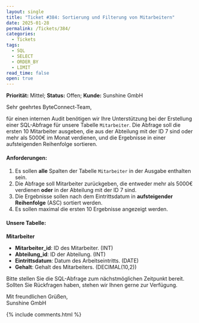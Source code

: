```yaml
---
layout: single
title: "Ticket #384: Sortierung und Filterung von Mitarbeitern"
date: 2025-01-28
permalink: /Tickets/384/
categories:
  - Tickets
tags:
  - SQL
  - SELECT
  - ORDER_BY
  - LIMIT
read_time: false
open: true
---
```


**Priorität:** Mittel; **Status:** Offen; **Kunde:** Sunshine GmbH  

Sehr geehrtes ByteConnect-Team,

für einen internen Audit benötigen wir Ihre Unterstützung bei der Erstellung einer SQL-Abfrage für unsere Tabelle `Mitarbeiter`. Die Abfrage soll die ersten 10 Mitarbeiter ausgeben, die  aus der Abteilung mit der ID 7 sind oder mehr als 5000€ im Monat verdienen, und die Ergebnisse in einer aufsteigenden Reihenfolge sortieren.

#### Anforderungen:
1. Es sollen **alle** Spalten der Tabelle `Mitarbeiter` in der Ausgabe enthalten sein.
2. Die Abfrage soll Mitarbeiter zurückgeben, die entweder mehr als 5000€ verdienen **oder** in der Abteilung mit der ID 7 sind.
3. Die Ergebnisse sollen nach dem Eintrittsdatum in **aufsteigender Reihenfolge** (ASC) sortiert werden.
4. Es sollen maximal die ersten 10 Ergebnisse angezeigt werden.

#### Unsere Tabelle:
**Mitarbeiter**
- **Mitarbeiter_id**: ID des Mitarbeiter. (INT)
- **Abteilung_id**: ID der Abteilung. (INT)
- **Eintrittsdatum**: Datum des Arbeitseintritts. (DATE)
- **Gehalt**: Gehalt des Mitarbeiters. (DECIMAL(10,2))

Bitte stellen Sie die SQL-Abfrage zum nächstmöglichen Zeitpunkt bereit. Sollten Sie Rückfragen haben, stehen wir Ihnen gerne zur Verfügung.

Mit freundlichen Grüßen,  
Sunshine GmbH  

{% include comments.html %}